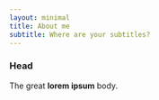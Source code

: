 ```yaml
---
layout: minimal
title: About me
subtitle: Where are your subtitles?
---
```


### Head

The great **lorem ipsum** body.
